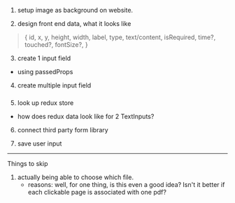 1. setup image as background on website.

2. design front end data, what it looks like

> {
>   id,
>   x,
>   y,
>   height,
>   width,
>   label,
>   type,
>   text/content,
>   isRequired,
>   time?,
>   touched?,
>   fontSize?,
> }

3. create 1 input field
  - using passedProps

4. create multiple input field

#####

5. look up redux store
  - how does redux data look like for 2 TextInputs?

6. connect third party form library

7. save user input





-----

Things to skip
1. actually being able to choose which file.
   - reasons: well, for one thing, is this even a good idea? Isn't it better if each clickable page is associated with one pdf?